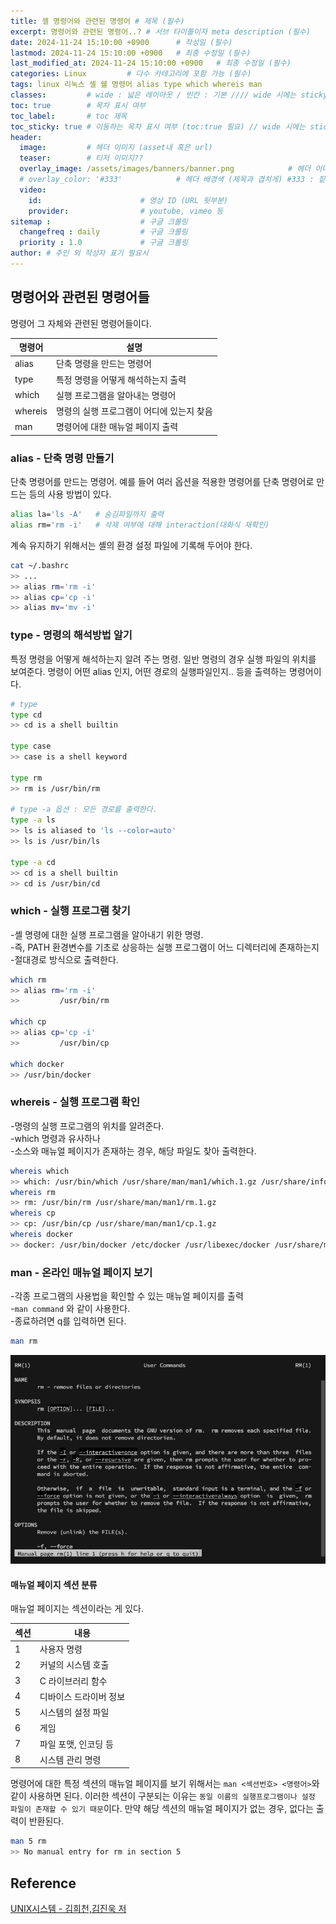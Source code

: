 ```yaml
---
title: 셸 명령어와 관련된 명령어 # 제목 (필수)
excerpt: 명령어와 관련된 명령어..? # 서브 타이틀이자 meta description (필수)
date: 2024-11-24 15:10:00 +0900      # 작성일 (필수)
lastmod: 2024-11-24 15:10:00 +0900   # 최종 수정일 (필수)
last_modified_at: 2024-11-24 15:10:00 +0900   # 최종 수정일 (필수)
categories: Linux         # 다수 카테고리에 포함 가능 (필수)
tags: linux 리눅스 셸 쉘 명령어 alias type which whereis man                     # 태그 복수개 가능 (필수)
classes:         # wide : 넓은 레이아웃 / 빈칸 : 기본 //// wide 시에는 sticky toc 불가
toc: true        # 목차 표시 여부
toc_label:       # toc 제목
toc_sticky: true # 이동하는 목차 표시 여부 (toc:true 필요) // wide 시에는 sticky toc 불가
header: 
  image:         # 헤더 이미지 (asset내 혹은 url)
  teaser:        # 티저 이미지??
  overlay_image: /assets/images/banners/banner.png            # 헤더 이미지 (제목과 겹치게)
  # overlay_color: '#333'            # 헤더 배경색 (제목과 겹치게) #333 : 짙은 회색 (필수)
  video:
    id:                      # 영상 ID (URL 뒷부분)
    provider:                # youtube, vimeo 등
sitemap :                    # 구글 크롤링
  changefreq : daily         # 구글 크롤링
  priority : 1.0             # 구글 크롤링
author: # 주인 외 작성자 표기 필요시
---
```

<!--postNo: 20241124_006-->



## 명령어와 관련된 명령어들  

명령어 그 자체와 관련된 명령어들이다.  

|명령어|설명|
|---|---|
|alias|단축 명령을 만드는 명령어|
|type|특정 명령을 어떻게 해석하는지 출력|
|which|실행 프로그램을 알아내는 명령어|
|whereis|명령의 실행 프로그램이 어디에 있는지 찾음|
|man|명령어에 대한 매뉴얼 페이지 출력|

### alias - 단축 명령 만들기  

단축 명령어를 만드는 명령어. 예를 들어 여러 옵션을 적용한 명령어를 단축 명령어로 만드는 등의 사용 방법이 있다.  

```bash
alias la='ls -A'   # 숨김파일까지 출력
alias rm='rm -i'   # 삭제 여부에 대해 interaction(대화식 재확인)
```

계속 유지하기 위해서는 셸의 환경 설정 파일에 기록해 두어야 한다.  

```bash
cat ~/.bashrc
>> ...
>> alias rm='rm -i'
>> alias cp='cp -i'
>> alias mv='mv -i'
```


### type - 명령의 해석방법 알기  

특정 명령을 어떻게 해석하는지 알려 주는 명령. 일반 명령의 경우 실행 파일의 위치를 보여준다. 명령이 어떤 alias 인지, 어떤 경로의 실행파일인지.. 등을 출력하는 명령어이다. 

```bash
# type
type cd
>> cd is a shell builtin

type case
>> case is a shell keyword

type rm
>> rm is /usr/bin/rm

# type -a 옵션 : 모든 경로를 출력한다.
type -a ls
>> ls is aliased to 'ls --color=auto'
>> ls is /usr/bin/ls

type -a cd
>> cd is a shell builtin
>> cd is /usr/bin/cd
```

### which - 실행 프로그램 찾기  

-셸 명령에 대한 실행 프로그램을 알아내기 위한 명령.  
-즉, PATH 환경변수를 기초로 상응하는 실행 프로그램이 어느 디렉터리에 존재하는지  
-절대경로 방식으로 출력한다.  

```bash
which rm
>> alias rm='rm -i'
>>         /usr/bin/rm

which cp
>> alias cp='cp -i'
>>         /usr/bin/cp

which docker
>> /usr/bin/docker
```

### whereis - 실행 프로그램 확인  

-명령의 실행 프로그램의 위치를 알려준다.  
-which 명령과 유사하나  
-소스와 매뉴얼 페이지가 존재하는 경우, 해당 파일도 찾아 출력한다.  

```bash
whereis which
>> which: /usr/bin/which /usr/share/man/man1/which.1.gz /usr/share/info/which.info.gz
whereis rm
>> rm: /usr/bin/rm /usr/share/man/man1/rm.1.gz
whereis cp
>> cp: /usr/bin/cp /usr/share/man/man1/cp.1.gz
whereis docker
>> docker: /usr/bin/docker /etc/docker /usr/libexec/docker /usr/share/man/man1/docker.1.gz
```

### man - 온라인 매뉴얼 페이지 보기  

-각종 프로그램의 사용법을 확인할 수 있는 매뉴얼 페이지를 출력  
-`man command` 와 같이 사용한다.  
-종료하려면 q를 입력하면 된다.  

```bash
man rm
```

![](/assets/images/20241124_006_001.png)


#### 매뉴얼 페이지 섹션 분류  

매뉴얼 페이지는 섹션이라는 게 있다.  

|섹션|내용|
|---|---|
|1|사용자 명령|
|2|커널의 시스템 호출|
|3|C 라이브러리 함수|
|4|디바이스 드라이버 정보|
|5|시스템의 설정 파일|
|6|게임|
|7|파일 포맷, 인코딩 등|
|8|시스템 관리 명령|

명령어에 대한 특정 섹션의 매뉴얼 페이지를 보기 위해서는 `man <섹션번호> <명령어>`와 같이 사용하면 된다. 이러한 섹션이 구분되는 이유는 `동일 이름의 실행프로그램이나 설정 파일이 존재할 수 있기 때문`이다. 만약 해당 섹션의 매뉴얼 페이지가 없는 경우, 없다는 출력이 반환된다.  

```bash
man 5 rm
>> No manual entry for rm in section 5
```


## Reference  

[UNIX시스템 - 김희천,김진욱 저 ](https://search.shopping.naver.com/book/catalog/41474371650)  
